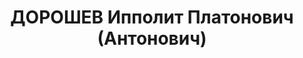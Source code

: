 ---
title: ДОРОШЕВ Ипполит Платонович (Антонович)
description: (1896–1939) — государственный деятель. Из семьи богатого казака. Учился
  в Петрограде в психоневрологическом институте. Участник 1-й мировой войны, сотник
  27-го Донского полка. С июня 1917 г. член РСДРП(б). Один из организаторов съезда
  фронтового казачества в Каменской в январе 1918 г. За его (и М.В. Кривошлыкова)
  подписью 19 января 1918 г. была послана телеграмма в Москву от имени Донского казачьего
  ВРК о признании власти СНК во главе с Лениным. В марте 1918 г. нарком просвещения
  Донской советской республики, член ДонЦИК. С 13 июня 1918 г. председатель СНК Донской
  советской республики (вместо убитого Ф.Г. Подтелкова). Одновременно исполнял обязанности
  военного комиссара и председателя президиума ЦИК Донской советской республики. С
  сентября 1918 г. один из организаторов Донбюро РКП(б), секретарь Донбюро РКП(б).
  С лета 1919 г. комиссар инспекции кавалерии Южного фронта. В 1920 г. член Донского
  облревкома. В дальнейшем на советской и хозяйственной работе.
---